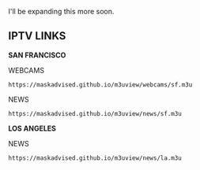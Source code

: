 I'll be expanding this more soon.

## IPTV LINKS

**SAN FRANCISCO**

WEBCAMS
```
https://maskadvised.github.io/m3uview/webcams/sf.m3u
```
NEWS
```
https://maskadvised.github.io/m3uview/news/sf.m3u
```
**LOS ANGELES**

NEWS
```
https://maskadvised.github.io/m3uview/news/la.m3u
```
